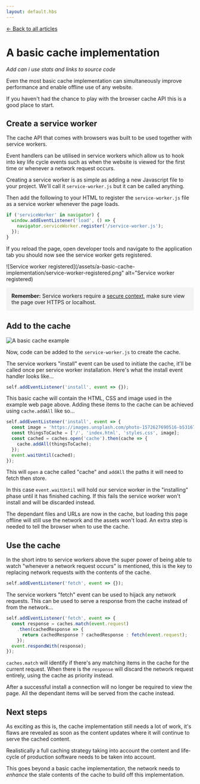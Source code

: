 ```yaml
---
layout: default.hbs
---
```


[&larr; Back to all articles](/)

# A basic cache implementation

*Add can i use stats and links to source code*

Even the most basic cache implementation can simultaneously improve performance and enable offline use of any website.

If you haven't had the chance to play with the browser cache API this is a good place to start.

## Create a service worker

The cache API that comes with browsers was built to be used together with service workers.

Event handlers can be utilised in service workers which allow us to hook into key life cycle events such as when the website is viewed for the first time or whenever a network request occurs.

Creating a service worker is as simple as adding a new Javascript file to your project. We'll call it `service-worker.js` but it can be called anything.

Then add the following to your HTML to register the `service-worker.js` file as a service worker whenever the page loads.

```javascript
if ('serviceWorker' in navigator) {
  window.addEventListener('load', () => {
    navigator.serviceWorker.register('/service-worker.js');
  });
}
```

If you reload the page, open developer tools and navigate to the application tab you should now see the service worker gets registered.

![Service worker registered](/assets/a-basic-cache-implementation/service-worker-registered.png" alt="Service worker registered)

<div style="margin-top:1em;padding:1em;background:#f3f3f3;">
  <strong>Remember:</strong> Service workers require a <a href="https://w3c.github.io/webappsec-secure-contexts/" target="_blank" rel="noopener noreferrer">secure context</a>, make sure view the page over HTTPS or localhost.
</div>

## Add to the cache
![A basic cache example](/assets/a-basic-cache-implementation/basic-cache-example.png)

Now, code can be added to the `service-worker.js` to create the cache.

The service workers "install" event can be used to initiate the cache, it'll be called once per service worker installation. Here's what the install event handler looks like...

```javascript
self.addEventListener('install', event => {});
```

This basic cache will contain the HTML, CSS and image used in the example web page above. Adding these items to the cache can be achieved using `cache.addAll` like so...

```javascript
self.addEventListener('install', event => {
  const image = 'https://images.unsplash.com/photo-1572627690516-b531677b926f?ixlib=rb-1.2.1&auto=format&fit=crop&w=802&q=80';
  const thingsToCache = ['/', 'index.html', 'styles.css', image];
  const cached = caches.open('cache').then(cache => {
    cache.addAll(thingsToCache);
  });
  event.waitUntil(cached);
});
```

This will `open` a cache called "cache" and `addAll` the paths it will need to fetch then store.

In this case `event.waitUntil` will hold our service worker in the "installing" phase until it has finished caching. If this fails the service worker won't install and will be discarded instead.

The dependant files and URLs are now in the cache, but loading this page offline will still use the network and the assets won't load. An extra step is needed to tell the browser when to use the cache.

## Use the cache

In the short intro to service workers above the super power of being able to watch "whenever a network request occurs" is mentioned, this is the key to replacing network requests with the contents of the cache.

```javascript
self.addEventListener('fetch', event => {});
```

The service workers "fetch" event can be used to hijack any network requests. This can be used to serve a response from the cache instead of from the network...

```javascript
self.addEventListener('fetch', event => {
  const response = caches.match(event.request)
    .then(cachedResponse => {
      return cachedResponse ? cachedResponse : fetch(event.request);
    });
  event.respondWith(response);
});
```

`caches.match` will identify if there's any matching items in the cache for the current request. When there is the `response` will discard the network request entirely, using the cache as priority instead.

After a successful install a connection will no longer be required to view the page. All the dependant items will be served from the cache instead.

## Next steps

As exciting as this is, the cache implementation still needs a lot of work, it's flaws are revealed as soon as the content updates where it will continue to serve the cached content.

Realistically a full caching strategy taking into account the content and life-cycle of production software needs to be taken into account. 

This goes beyond a basic cache implementation, the network needs to *enhance* the stale contents of the cache to build off this implementation. 

